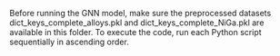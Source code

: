 Before running the GNN model, make sure the preprocessed datasets dict_keys_complete_alloys.pkl and dict_keys_complete_NiGa.pkl are available in this folder. To execute the code, run each Python script sequentially in ascending order.